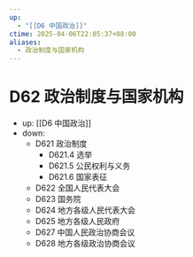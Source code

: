 ```yaml
---
up:
  - "[[D6 中国政治]]"
ctime: 2025-04-06T22:05:37+08:00
aliases:
  - 政治制度与国家机构
---
```


# D62 政治制度与国家机构

- up: [[D6 中国政治]]
- down:	
	- D621 政治制度
		- D621.4 选举
		- D621.5 公民权利与义务
		- D621.6 国家表征
	- D622 全国人民代表大会
	- D623 国务院
	- D624 地方各级人民代表大会
	- D625 地方各级人民政府
	- D627 中国人民政治协商会议
	- D628 地方各级政治协商会议
	
